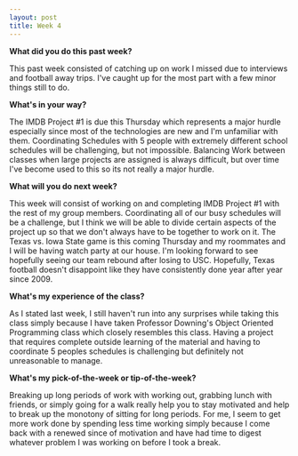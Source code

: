 ```yaml
---
layout: post
title: Week 4
---
```


**What did you do this past week?**

This past week consisted of catching up on work I missed due to interviews and football away trips. I've caught up for the most part with a few minor things still to do. 


**What's in your way?**

  The IMDB Project #1 is due this Thursday which represents a major hurdle especially since most of the technologies are new and I'm unfamiliar with them. Coordinating Schedules with 5 people with extremely different school schedules will be challenging, but not impossible. Balancing Work between classes when large projects are assigned is always difficult, but over time I've become used to this so its not really a major hurdle.


**What will you do next week?**

  This week will consist of working on and completing IMDB Project #1  with the rest of my group members. Coordinating all of our busy schedules will be a challenge, but I think we will be able to divide certain aspects of the project up so that we don't always have to be together to work on it. The Texas vs. Iowa State game is this coming Thursday and my roommates and I will be having  watch party at our house. I'm looking forward to see hopefully seeing our team rebound after losing to USC. Hopefully, Texas football doesn't disappoint like they have consistently done year after year since 2009.


**What's my experience of the class?**

  As I stated last week, I still haven't run into any surprises while taking this class simply because I have taken Professor Downing's Object Oriented Programming class which closely resembles this class. Having a project that requires complete outside learning of the material and having to coordinate 5 peoples schedules is challenging but definitely not unreasonable to manage.


**What's my pick-of-the-week or tip-of-the-week?**

  Breaking up long periods of work with working out, grabbing lunch with friends, or simply going for a walk really help you to stay motivated and help to break up the monotony of sitting for long periods. For me, I seem to get more work done by spending less time working simply because I come back with a renewed since of motivation and have had time to digest whatever problem I was working on before I took a break.
